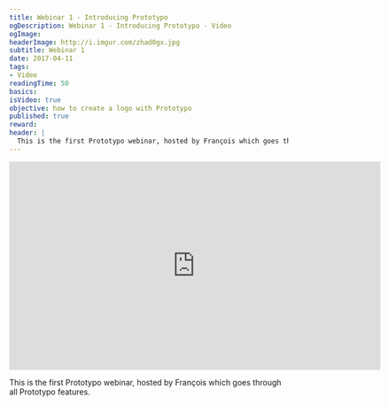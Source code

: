 ```yaml
---
title: Webinar 1 - Introducing Prototypo
ogDescription: Webinar 1 - Introducing Prototypo - Video
ogImage:
headerImage: http://i.imgur.com/zhad0gx.jpg
subtitle: Webinar 1
date: 2017-04-11
tags:
- Video
readingTime: 50
basics:
isVideo: true
objective: how to create a logo with Prototypo
published: true
reward:
header: |
  This is the first Prototypo webinar, hosted by François which goes through all Prototypo features.
---
```

<iframe width="670" height="376" src="https://www.youtube.com/embed/mGj4k6LEv80" frameborder="0" allowfullscreen></iframe>


This is the first Prototypo webinar, hosted by François which goes through all Prototypo features.

